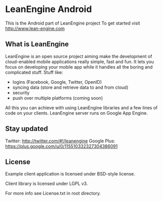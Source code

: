 LeanEngine Android
==================

This is the Android part of LeanEngine project
To get started visit http://www.lean-engine.com

What is LeanEngine
------------------

LeanEngine is an open source project aiming make the development of cloud-enabled mobile applications really simple, fast and fun. It lets you focus on developing your mobile app while it handles all the boring and complicated stuff. Stuff like:

* logins (Facebook, Google, Twitter, OpenID)
* syncing data (store and retrieve data to and from cloud)
* security
* push over multiple platforms (coming soon)

All this you can achieve with using LeanEngine libraries and a few lines of code on your clients. LeanEngine server runs on Google App Engine.


Stay updated
------------

Twitter: http://twitter.com/#!/leanengine
Google Plus: https://plus.google.com/u/0/115510332327304386091


License
-------

Example client application is licensed under BSD-style license.

Client library is licensed under LGPL v3.

For more info see License.txt in root directory.